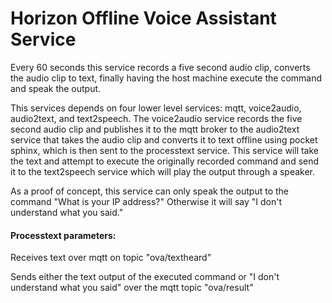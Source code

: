 # Horizon Offline Voice Assistant Service

Every 60 seconds this service records a five second audio clip, converts the audio clip to text, finally having the host machine execute the command and speak the output.

This services depends on four lower level services: mqtt, voice2audio, audio2text, and text2speech. The voice2audio service records the five second audio clip and publishes it to the mqtt broker to the audio2text service that takes the audio clip and converts it to text offline using pocket sphinx, which is then sent to the processtext service. This service will take the text and attempt to execute the originally recorded command and send it to the text2speech service which will play the output through a speaker. 

As a proof of concept, this service can only speak the output to the command "What is your IP address?" Otherwise it will say "I don't understand what you said."

#### Processtext parameters:

Receives text over mqtt on topic "ova/textheard" 

Sends either the text output of the executed command or "I don't understand what you said" over the mqtt topic "ova/result"